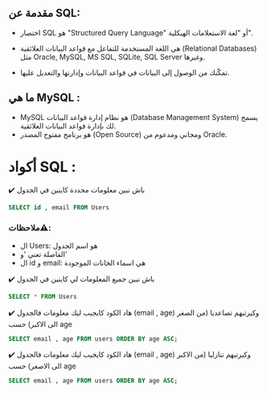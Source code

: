 ## مقدمة عن SQL:

- اختصار SQL هو "Structured Query Language" أو "لغة الاستعلامات الهيكلية".

- هي اللغة المستخدمة للتفاعل مع قواعد البيانات العلائقية (Relational Databases) مثل Oracle, MySQL, MS SQL, SQLite, SQL Server وغيرها.

-  تمكّنك من الوصول إلى البيانات في قواعد البيانات وإدارتها والتعديل عليها.


## ما هي MySQL :

- MySQL هو نظام إدارة قواعد البيانات (Database Management System) يسمح لك بإدارة قواعد البيانات العلائقية.
- هو برنامج مفتوح المصدر (Open Source) ومجاني ومدعوم من Oracle.


# أكواد SQL :

✔️ باش نبين معلومات محددة كاينين في الجدول 
```sql
SELECT id , email FROM Users
```
### ملاحظات⚠️:
* ال Users: هو اسم الجدول
* الفاصلة تعني 'و'
* ال id و email: هي اسماء الخانات الموجودة


✔️ باش نبين جميع المعلومات لي كاينين في الجدول 
```sql
SELECT * FROM Users
```

✔️ هاد الكود كايجيب ليك معلومات فالجدول (email , age) وكيرتبهم تصاعديا (من الصغر الى الاكبر) حسب age
```sql
SELECT email , age FROM users ORDER BY age ASC;
```

✔️ هاد الكود كايجيب ليك معلومات فالجدول (email , age) وكيرتبهم تنازليا (من الاكبر الى الاصغر) حسب age
```sql
SELECT email , age FROM users ORDER BY age ASC;
```

